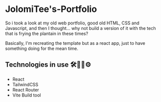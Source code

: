 # JolomiTee's-Portfolio

So i took a look at my old web portfolio, good old HTML, CSS and Javascript, and then I thought... why not build a version of it with the tech that is frying the plantain in these times?

Basically, I'm recreating the template but as a react app, just to have something doing for the mean time.

## Technologies in use 🛠👩‍💻⚙

* React
* TailwindCSS
* React Router
* Vite Build tool
